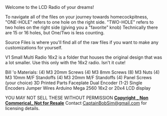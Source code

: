 Welcome to the LCD Radio of your dreams!

To navigate all of the files on your journey towards homecockpitness,
"ONE-HOLE" refers to one hole on the right side.
"TWO-HOLE" refers to two holes on the right side (giving you a "favorite" knob)
Technically there are 15 or 16 holes, but One/Two is less counting.

Source Files is where you'll find all of the raw files if you want to make any customizations for yourself.

V1 Small Multi Radio 16x2 is a folder that houses the original design that was a lot smaller.
Use this only with the 16x2 radio. Isn't it cute!

Bill 'o Materials:
(4) M3 20mm Screws
(4) M3 8mm Screws
(8) M3 Nuts
(4) M3 10mm M/F Standoffs
(4) M3 20mm M/F Standoffs
(4) Panel Screws (your choice)
3D Printed Parts
Faceplate
Dual Encoder
(1-2) Single Encoders
Jumper Wires
Arduino Mega 2560
16x2 or 20x4 LCD display


YOU MAY NOT SELL THESE WITHOUT PERMISSION
**[Copyright _ Non Commerical_ Not for Resale](https://creativecommons.org/licenses/by-nc/4.0/)**
Contact CaptainBobSim@gmail.com for licensing details.
